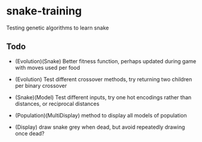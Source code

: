 # snake-training
Testing genetic algorithms to learn snake

## Todo

- (Evolution)(Snake) Better fitness function, perhaps updated during game with moves used per food
- (Evolution) Test different crossover methods, try returning two children per binary crossover

- (Snake)(Model) Test different inputs, try one hot encodings rather than distances, or reciprocal distances

- (Population)(MultiDisplay) method to display all models of population
- (Display) draw snake grey when dead, but avoid repeatedly drawing once dead?
